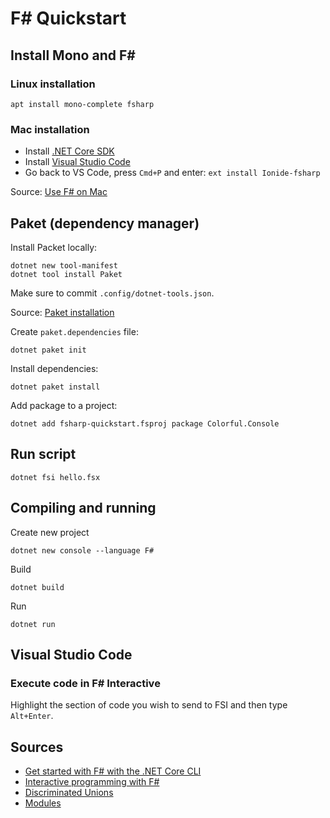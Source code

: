 # F# Quickstart

## Install Mono and F#

### Linux installation

    apt install mono-complete fsharp

### Mac installation

- Install [.NET Core SDK](https://dotnet.microsoft.com/download)
- Install [Visual Studio Code](https://code.visualstudio.com/download)
- Go back to VS Code, press `Cmd+P` and enter: `ext install Ionide-fsharp`

Source: [Use F# on Mac](http://fsharp.org/use/mac/)

## Paket (dependency manager)

Install Packet locally:

```
dotnet new tool-manifest
dotnet tool install Paket
```

Make sure to commit `.config/dotnet-tools.json`.

Source: [Paket installation](https://fsprojects.github.io/Paket/installation.html)

Create `paket.dependencies` file:

    dotnet paket init

Install dependencies:

    dotnet paket install

Add package to a project:

    dotnet add fsharp-quickstart.fsproj package Colorful.Console

## Run script

```
dotnet fsi hello.fsx
```

## Compiling and running

Create new project

    dotnet new console --language F#

Build

    dotnet build

Run

    dotnet run

## Visual Studio Code

### Execute code in F# Interactive

Highlight the section of code you wish to send to FSI and then type `Alt+Enter`.

## Sources

- [Get started with F# with the .NET Core CLI](https://docs.microsoft.com/en-us/dotnet/fsharp/get-started/get-started-command-line)
- [Interactive programming with F#](https://docs.microsoft.com/en-us/dotnet/fsharp/tools/fsharp-interactive/)
- [Discriminated Unions](https://docs.microsoft.com/en-us/dotnet/fsharp/language-reference/discriminated-unions)
- [Modules](https://docs.microsoft.com/en-us/dotnet/fsharp/language-reference/modules)
